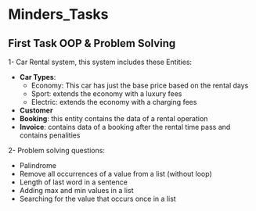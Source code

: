 # Minders_Tasks

## First Task OOP & Problem Solving

1- Car Rental system, this system includes these Entities:

- **Car Types**:
  - Economy: This car has just the base price based on the rental days
  - Sport: extends the economy with a luxury fees
  - Electric: extends the economy with a charging fees
- **Customer**
- **Booking**: this entity contains the data of a rental operation
- **Invoice**: contains data of a booking after the rental time pass and contains penalities

2- Problem solving questions:
  
- Palindrome
- Remove all occurrences of a value from a list (without loop)
- Length of last word in a sentence
- Adding max and min values in a list
- Searching for the value that occurs once in a list
